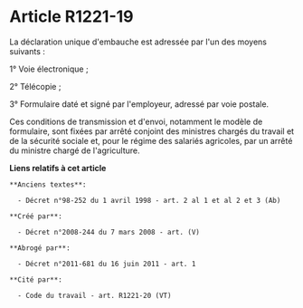 # Article R1221-19

La déclaration unique d'embauche est adressée par l'un des moyens suivants :

1° Voie électronique ;

2° Télécopie ;

3° Formulaire daté et signé par l'employeur, adressé par voie postale.

Ces conditions de transmission et d'envoi, notamment le modèle de formulaire, sont fixées par arrêté conjoint des ministres
chargés du travail et de la sécurité sociale et, pour le régime des salariés agricoles, par un arrêté du ministre chargé de
l'agriculture.

**Liens relatifs à cet article**

	**Anciens textes**:

	  - Décret n°98-252 du 1 avril 1998 - art. 2 al 1 et al 2 et 3 (Ab)

	**Créé par**:

	  - Décret n°2008-244 du 7 mars 2008 - art. (V)

	**Abrogé par**:

	  - Décret n°2011-681 du 16 juin 2011 - art. 1

	**Cité par**:

	  - Code du travail - art. R1221-20 (VT)
